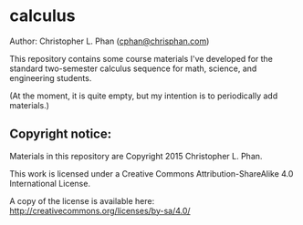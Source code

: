 # calculus

Author: Christopher L. Phan (cphan@chrisphan.com)

This repository contains some course materials I've developed for the
standard two-semester calculus sequence for math, science, and engineering
students.

(At the moment, it is quite empty, but my intention is to periodically add
materials.)

## Copyright notice:

Materials in this repository are Copyright 2015 Christopher L. Phan.

This work is licensed under a
Creative Commons Attribution-ShareAlike 4.0
International License.

A copy of the license is available here:
http://creativecommons.org/licenses/by-sa/4.0/
